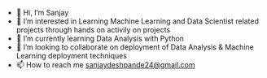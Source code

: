 - 👋 Hi, I’m Sanjay
- 👀 I’m interested in Learning Machine Learning and Data Scientist related projects through hands on activily on projects
- 🌱 I’m currently learning Data Analysis with Python
- 💞️ I’m looking to collaborate on deployment of Data Analysis & Machine Learning deployment techniques
- 📫 How to reach me sanjaydeshpande24@gmail.com

<!---
sanjay is a ✨ special ✨ repository because its `README.md` (this file) appears on your GitHub profile.
You can click the Preview link to take a look at your changes.
--->

